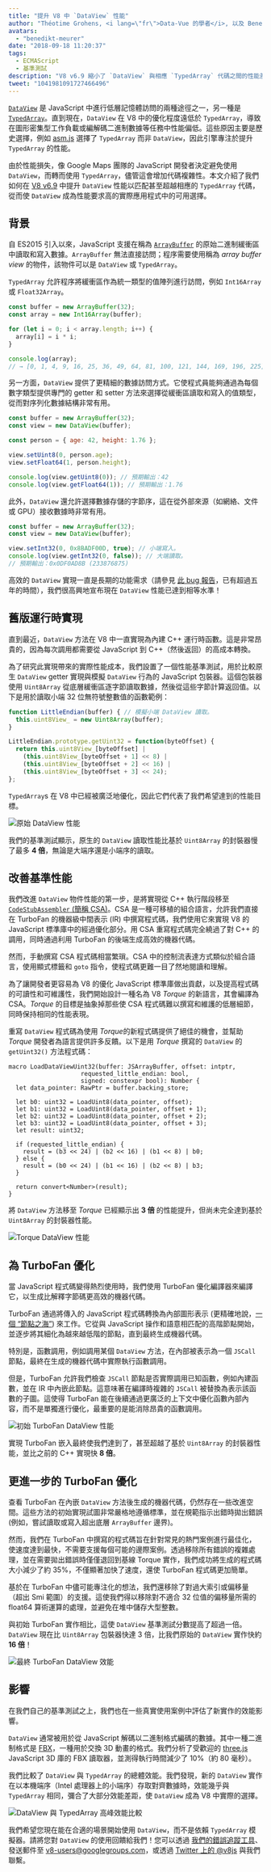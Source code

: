 ```yaml
---
title: "提升 V8 中 `DataView` 性能"
author: "Théotime Grohens, <i lang=\"fr\">Data-Vue 的學者</i>, 以及 Benedikt Meurer ([@bmeurer](https://twitter.com/bmeurer)), 專業性能伙伴"
avatars: 
  - "benedikt-meurer"
date: "2018-09-18 11:20:37"
tags: 
  - ECMAScript
  - 基準測試
description: "V8 v6.9 縮小了 `DataView` 與相應 `TypedArray` 代碼之間的性能差距，從而使 `DataView` 成為性能要求高的實際應用程式中的可用選擇。"
tweet: "1041981091727466496"
---
```

[`DataView`](https://developer.mozilla.org/en-US/docs/Web/JavaScript/Reference/Global_Objects/DataView) 是 JavaScript 中進行低層記憶體訪問的兩種途徑之一，另一種是 [`TypedArray`](https://developer.mozilla.org/en-US/docs/Web/JavaScript/Reference/Global_Objects/TypedArray)。直到現在，`DataView` 在 V8 中的優化程度遠低於 `TypedArray`，導致在圖形密集型工作負載或編解碼二進制數據等任務中性能偏低。這些原因主要是歷史選擇，例如 [asm.js](http://asmjs.org/) 選擇了 `TypedArray` 而非 `DataView`，因此引擎專注於提升 `TypedArray` 的性能。

<!--truncate-->
由於性能損失，像 Google Maps 團隊的 JavaScript 開發者決定避免使用 `DataView`，而轉而使用 `TypedArray`，儘管這會增加代碼複雜性。本文介紹了我們如何在 [V8 v6.9](/blog/v8-release-69) 中提升 `DataView` 性能以匹配甚至超越相應的 `TypedArray` 代碼，從而使 `DataView` 成為性能要求高的實際應用程式中的可用選擇。

## 背景

自 ES2015 引入以來，JavaScript 支援在稱為 [`ArrayBuffer`](https://developer.mozilla.org/en-US/docs/Web/JavaScript/Reference/Global_Objects/ArrayBuffer) 的原始二進制緩衝區中讀取和寫入數據。`ArrayBuffer` 無法直接訪問；程序需要使用稱為 *array buffer view* 的物件，該物件可以是 `DataView` 或 `TypedArray`。

`TypedArray` 允許程序將緩衝區作為統一類型的值陣列進行訪問，例如 `Int16Array` 或 `Float32Array`。

```js
const buffer = new ArrayBuffer(32);
const array = new Int16Array(buffer);

for (let i = 0; i < array.length; i++) {
  array[i] = i * i;
}

console.log(array);
// → [0, 1, 4, 9, 16, 25, 36, 49, 64, 81, 100, 121, 144, 169, 196, 225]
```

另一方面，`DataView` 提供了更精細的數據訪問方式。它使程式員能夠通過為每個數字類型提供專門的 getter 和 setter 方法來選擇從緩衝區讀取和寫入的值類型，從而對序列化數據結構非常有用。

```js
const buffer = new ArrayBuffer(32);
const view = new DataView(buffer);

const person = { age: 42, height: 1.76 };

view.setUint8(0, person.age);
view.setFloat64(1, person.height);

console.log(view.getUint8(0)); // 預期輸出：42
console.log(view.getFloat64(1)); // 預期輸出：1.76
```

此外，`DataView` 還允許選擇數據存儲的字節序，這在從外部來源（如網絡、文件或 GPU）接收數據時非常有用。

```js
const buffer = new ArrayBuffer(32);
const view = new DataView(buffer);

view.setInt32(0, 0x8BADF00D, true); // 小端寫入。
console.log(view.getInt32(0, false)); // 大端讀取。
// 預期輸出：0x0DF0AD8B (233876875)
```

高效的 `DataView` 實現一直是長期的功能需求（請參見 [此 bug 報告](https://bugs.chromium.org/p/chromium/issues/detail?id=225811)，已有超過五年的時間），我們很高興地宣布現在 `DataView` 性能已達到相等水準！

## 舊版運行時實現

直到最近，`DataView` 方法在 V8 中一直實現為內建 C++ 運行時函數。這是非常昂貴的，因為每次調用都需要從 JavaScript 到 C++（然後返回）的高成本轉換。

為了研究此實現帶來的實際性能成本，我們設置了一個性能基準測試，用於比較原生 `DataView` getter 實現與模擬 `DataView` 行為的 JavaScript 包裝器。這個包裝器使用 `Uint8Array` 從底層緩衝區逐字節讀取數據，然後從這些字節計算返回值。以下是用於讀取小端 32 位無符號整數值的函數範例：

```js
function LittleEndian(buffer) { // 模擬小端 DataView 讀取。
  this.uint8View_ = new Uint8Array(buffer);
}

LittleEndian.prototype.getUint32 = function(byteOffset) {
  return this.uint8View_[byteOffset] |
    (this.uint8View_[byteOffset + 1] << 8) |
    (this.uint8View_[byteOffset + 2] << 16) |
    (this.uint8View_[byteOffset + 3] << 24);
};
```

`TypedArray`s 在 V8 中已經被廣泛地優化，因此它們代表了我們希望達到的性能目標。

![原始 `DataView` 性能](/_img/dataview/dataview-original.svg)

我們的基準測試顯示，原生的 `DataView` 讀取性能比基於 `Uint8Array` 的封裝器慢了最多 **4 倍**，無論是大端序還是小端序的讀取。

## 改善基準性能

我們改進 `DataView` 物件性能的第一步，是將實現從 C++ 執行階段移至 [`CodeStubAssembler` (簡稱 CSA)](/blog/csa)。CSA 是一種可移植的組合語言，允許我們直接在 TurboFan 的機器級中間表示 (IR) 中撰寫程式碼，我們使用它來實現 V8 的 JavaScript 標準庫中的經過優化部分。用 CSA 重寫程式碼完全繞過了對 C++ 的調用，同時通過利用 TurboFan 的後端生成高效的機器代碼。

然而，手動撰寫 CSA 程式碼相當繁瑣。CSA 中的控制流表達方式類似於組合語言，使用顯式標籤和 `goto` 指令，使程式碼更難一目了然地閱讀和理解。

為了讓開發者更容易為 V8 的優化 JavaScript 標準庫做出貢獻，以及提高程式碼的可讀性和可維護性，我們開始設計一種名為 V8 *Torque* 的新語言，其會編譯為 CSA。*Torque* 的目標是抽象掉那些使 CSA 程式碼難以撰寫和維護的低層細節，同時保持相同的性能表現。

重寫 `DataView` 程式碼為使用 *Torque*的新程式碼提供了絕佳的機會，並幫助 *Torque* 開發者為語言提供許多反饋。以下是用 *Torque* 撰寫的 `DataView` 的 `getUint32()` 方法程式碼：

```torque
macro LoadDataViewUint32(buffer: JSArrayBuffer, offset: intptr,
                    requested_little_endian: bool,
                    signed: constexpr bool): Number {
  let data_pointer: RawPtr = buffer.backing_store;

  let b0: uint32 = LoadUint8(data_pointer, offset);
  let b1: uint32 = LoadUint8(data_pointer, offset + 1);
  let b2: uint32 = LoadUint8(data_pointer, offset + 2);
  let b3: uint32 = LoadUint8(data_pointer, offset + 3);
  let result: uint32;

  if (requested_little_endian) {
    result = (b3 << 24) | (b2 << 16) | (b1 << 8) | b0;
  } else {
    result = (b0 << 24) | (b1 << 16) | (b2 << 8) | b3;
  }

  return convert<Number>(result);
}
```

將 `DataView` 方法移至 *Torque* 已經顯示出 **3 倍** 的性能提升，但尚未完全達到基於 `Uint8Array` 的封裝器性能。

![Torque `DataView` 性能](/_img/dataview/dataview-torque.svg)

## 為 TurboFan 優化

當 JavaScript 程式碼變得熱烈使用時，我們使用 TurboFan 優化編譯器來編譯它，以生成比解釋字節碼更高效的機器代碼。

TurboFan 通過將傳入的 JavaScript 程式碼轉換為內部圖形表示 (更精確地說，[一個 “節點之海”](https://darksi.de/d.sea-of-nodes/)) 來工作。它從與 JavaScript 操作和語意相匹配的高階節點開始，並逐步將其細化為越來越低階的節點，直到最終生成機器代碼。

特別是，函數調用，例如調用某個 `DataView` 方法，在內部被表示為一個 `JSCall` 節點，最終在生成的機器代碼中實際執行函數調用。

但是，TurboFan 允許我們檢查 `JSCall` 節點是否實際調用已知函數，例如內建函數，並在 IR 中內嵌此節點。這意味著在編譯時複雜的 `JSCall` 被替換為表示該函數的子圖。這使得 TurboFan 能在後續通過更廣泛的上下文中優化函數內部內容，而不是單獨進行優化，最重要的是能消除昂貴的函數調用。

![初始 TurboFan `DataView` 性能](/_img/dataview/dataview-turbofan-initial.svg)

實現 TurboFan 嵌入最終使我們達到了，甚至超越了基於 `Uint8Array` 的封裝器性能，並比之前的 C++ 實現快 **8 倍**。

## 更進一步的 TurboFan 優化

查看 TurboFan 在內嵌 `DataView` 方法後生成的機器代碼，仍然存在一些改進空間。這些方法的初始實現試圖非常嚴格地遵循標準，並在規範指示出錯時拋出錯誤 (例如，嘗試讀取或寫入超出底層 `ArrayBuffer` 邊界)。

然而，我們在 TurboFan 中撰寫的程式碼旨在針對常見的熱門案例進行最佳化，使速度達到最快，不需要支援每個可能的邊際案例。透過移除所有錯誤的複雜處理，並在需要拋出錯誤時僅僅退回到基線 Torque 實作，我們成功將生成的程式碼大小減少了約 35%，不僅顯著加快了速度，還使 TurboFan 程式碼更加簡單。

基於在 TurboFan 中儘可能專注化的想法，我們還移除了對過大索引或偏移量（超出 Smi 範圍）的支援。這使我們得以移除對不適合 32 位值的偏移量所需的 float64 算術運算的處理，並避免在堆中儲存大型整數。

與初始 TurboFan 實作相比，這使 `DataView` 基準測試分數提高了超過一倍。`DataView` 現在比 `Uint8Array` 包裝器快達 3 倍，比我們原始的 `DataView` 實作快約 **16 倍**！

![最終 TurboFan `DataView` 效能](/_img/dataview/dataview-turbofan-final.svg)

## 影響

在我們自己的基準測試之上，我們也在一些真實使用案例中評估了新實作的效能影響。

`DataView` 通常被用於從 JavaScript 解碼以二進制格式編碼的數據。其中一種二進制格式是 [FBX](https://en.wikipedia.org/wiki/FBX)，一種用於交換 3D 動畫的格式。我們分析了受歡迎的 [three.js](https://threejs.org/) JavaScript 3D 庫的 FBX 讀取器，並測得執行時間減少了 10%（約 80 毫秒）。

我們比較了 `DataView` 與 `TypedArray` 的總體效能。我們發現，新的 `DataView` 實作在以本機端序（Intel 處理器上的小端序）存取對齊數據時，效能幾乎與 `TypedArray` 相同，彌合了大部分效能差距，使 `DataView` 成為 V8 中實際的選擇。

![`DataView` 與 `TypedArray` 高峰效能比較](/_img/dataview/dataview-vs-typedarray.svg)

我們希望您現在能在合適的場景開始使用 `DataView`，而不是依賴 `TypedArray` 模擬器。請將您對 `DataView` 的使用回饋給我們！您可以透過 [我們的錯誤追蹤工具](https://crbug.com/v8/new)、發送郵件至 v8-users@googlegroups.com，或透過 [Twitter 上的 @v8js](https://twitter.com/v8js) 與我們聯繫。
